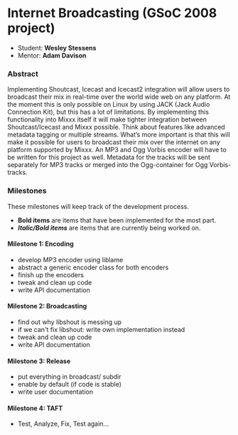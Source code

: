 # Internet Broadcasting (GSoC 2008 project)

  - Student: **Wesley Stessens**
  - Mentor: **Adam Davison**

### Abstract

Implementing Shoutcast, Icecast and Icecast2 integration will allow
users to broadcast their mix in real-time over the world wide web on any
platform. At the moment this is only possible on Linux by using JACK
(Jack Audio Connection Kit), but this has a lot of limitations. By
implementing this functionality into Mixxx itself it will make tighter
integration between Shoutcast/Icecast and Mixxx possible. Think about
features like advanced metadata tagging or multiple streams. What’s more
important is that this will make it possible for users to broadcast
their mix over the internet on any platform supported by Mixxx. An MP3
and Ogg Vorbis encoder will have to be written for this project as well.
Metadata for the tracks will be sent separately for MP3 tracks or merged
into the Ogg-container for Ogg Vorbis-tracks.

### Milestones

These milestones will keep track of the development process.

  - **Bold items** are items that have been implemented for the most
    part.
  - ***Italic/Bold items*** are items that are currently being worked
    on.

#### Milestone 1: Encoding

  - develop MP3 encoder using liblame
  - abstract a generic encoder class for both encoders
  - finish up the encoders
  - tweak and clean up code
  - write API documentation

#### Milestone 2: Broadcasting

  - find out why libshout is messing up
  - if we can't fix libshout: write own implementation instead
  - tweak and clean up code
  - write API documentation

#### Milestone 3: Release

  - put everything in broadcast/ subdir
  - enable by default (if code is stable)
  - write user documentation

#### Milestone 4: TAFT

  - Test, Analyze, Fix, Test again...
